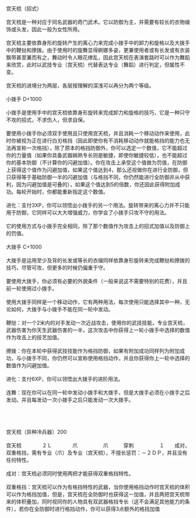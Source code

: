 <title>宫天梳</title>
<meta name="GENERATOR" content="WinCHM">
<meta http-equiv="Content-Type" content="text/html; charset=gb2312">
<br>宫天梳（招式）
<br>
<br>宫天梳是一种对应于同名武器的奇门武术。它以防御为主，并需要有较长的衣物缀饰或头发，因此一般为女性所用。
<br>
<br>宫天梳主要依靠身形的旋转产生的离心力来完成小拨手中的卸力和旋格以及大拨手中的鞭挞和撩拨。由于使用时的旋舞显得婀娜多姿，更兼使用者或有长发或有衣装飘带甚至兼而有之，舞动时令人眼花缭乱，因此宫天梳在表演套路时可以作为舞蹈来欣赏，此时以武技专业（宫天梳）代替表达专业（舞蹈）进行判定，但属性不变。
<br>
<br>宫天梳的进境分为两层，各层按理解的深浅可以再分为两个等级。
<br>
<br>小拨手 D+1000
<br>
<br>小拨手是使用手中的宫天梳依靠身形旋转来完成卸力和旋格的技巧，它是一种只守不攻的招式，不求伤人，但求自保。
<br>
<br>要使用小拨手你必须双手使用且只使用宫天梳，并且消耗一个移动动作来使用，此时你被视为正在进行白刃格挡（因此即使你有不消耗移动动作就能格挡的能力也无法再宣称一次格挡），除了原本的格挡防御外，你可以选定一个数值，它不能超过你的力量值（如果你具备武器娴熟专长则是敏捷，即使你敏捷较低），也不能超过你的基本防御（不计算你的闪避加值）。你在攻击上承受这个值做为罚值，在防御上获得这个值作为闪避加值，如果这个值达到4，那么还视做你在进行全防御，但只获得等于基础防御一半的闪避加值（与格挡不同，你仍然能进行全防御并从中获利，因为闪避加值是可叠的），如果这个值达到5的倍数，你还因此获得附加成功。每轮开始时，你都能重新指定这个数值。
<br>
<br>进化：支付3XP，你可以领悟出小拨手的另一个用法。旋转带来的离心力并不只能用于防御，它同样可以大大增强威力，你学会了小拨手只攻不守的用法。
<br>
<br>它的使用方式与小拨手完全相同，除了那个数值作为攻击上的招式加值以及防御上的罚值。
<br>
<br>大拨手 C+1000
<br>
<br>大拨手是运用至少及背的长发或等长的衣缀同样依靠身形旋转来完成鞭挞和撩拨的技巧，尽管可攻，但更多的时候仍偏重于守。
<br>
<br>要使用大拨手，你必须有必要的外貌条件（一般来说这不需要特别的花费），并且前一轮使用过小拨手。
<br>
<br>使用大拨手同样是一个移动动作，它有两种用法，每次使用只能选择其中一种，无论如何，大拨手与小拨手不能在同一轮中发动。
<br>
<br>鞭挞：对一个2米内的对手发动一次近战攻击，使用你的武技技能，专业宫天梳，武器伤害为你天生武器伤害的一半，这次攻击中你获得上一轮小拨手中选择的数值作为攻击上的技艺加值。
<br>
<br>撩拨：你在本轮中获得武技技能作为格挡防御，如果有附加成功同样列为附加成功，与小拨手不同，你仍然可以宣称使用格挡动作，并且你获得你上一轮中选择的数值作为闪避加值。
<br>
<br>进化：支付6XP，你可以领悟出大拨手的进阶用法。
<br>
<br>连舞：现在你可以在同一轮中发动小拨手和大拨手，但是大拨手必须在小拨手之后发动。并且每发动一次小拨手之后只能发动一次大拨手。
<br>
<br><br>
<br>
<br>宫天梳（异种冷兵器）200
<br>
<br>宫天梳　　　　２Ｌ　　　　爪　　　　　爪　　　穿刺　　　　　１　　成对，双重格挡，需有专业（爪）及专业（宫天梳），不擅长惩罚：－２ＤＰ，并且没有任何特性。
<br>
<br>成对：宫天梳必须同时使用两把才能获得双重格挡特性。
<br>
<br>双重格挡：宫天梳可以作为有格挡特性的武器，当你使用格挡动作时宫天梳的体积可以作为格挡加值，但是，宫天梳在全防御时也获得这一加值，并且两把宫天梳带来的体积叠加，同时视同你的人物具有双武器格挡专长（这不会满足其他能力的条件），若你在全防御时进行格挡动作，你可以获得3点额外的格挡加值
<br>